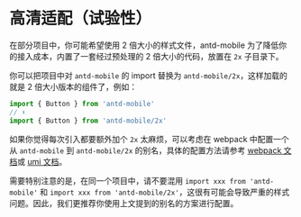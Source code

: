 # 高清适配（试验性）

在部分项目中，你可能希望使用 2 倍大小的样式文件，antd-mobile 为了降低你的接入成本，内置了一套经过预处理的 2 倍大小的代码，放置在 `2x` 子目录下。

你可以把项目中对 `antd-mobile` 的 import 替换为 `antd-mobile/2x`，这样加载的就是 2 倍大小版本的组件了，例如：

```js
import { Button } from 'antd-mobile'
// ⬇️
import { Button } from 'antd-mobile/2x'
```

如果你觉得每次引入都要额外加个 `2x` 太麻烦，可以考虑在 webpack 中配置一个从 `antd-mobile` 到 `antd-mobile/2x` 的别名，具体的配置方法请参考 [webpack 文档](https://webpack.js.org/configuration/resolve/#resolvealias)或 [umi 文档](https://umijs.org/zh-CN/config#alias)。

需要特别注意的是，在同一个项目中，请不要混用 `import xxx from 'antd-mobile'` 和 `import xxx from 'antd-mobile/2x'`，这很有可能会导致严重的样式问题。因此，我们更推荐你使用上文提到的别名的方案进行配置。

